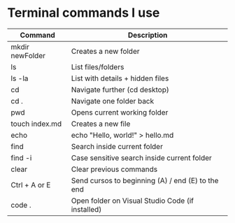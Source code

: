 ---
---

# Terminal commands I use

| Command         | Description                                      |
|-----------------|--------------------------------------------------|
| mkdir newFolder | Creates a new folder                             |
| ls              | List files/folders                               |
| ls -la          | List with details + hidden files                 |
| cd              | Navigate further (cd desktop)                    |
| cd .            | Navigate one folder back                         |
| pwd             | Opens current working folder                     |
| touch index.md  | Creates a new file                               |
| echo            | echo "Hello, world!" > hello.md                  |
| find            | Search inside current folder                     |
| find -i         | Case sensitive search inside current folder      |
| clear           | Clear previous commands                          |
| Ctrl + A or E   | Send cursos to beginning (A) / end (E) to the end|
| code .          | Open folder on Visual Studio Code (if installed) |
